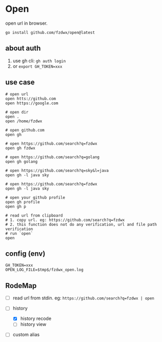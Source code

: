 # Open

open url in browser.

```shell
go install github.com/fzdwx/open@latest 
```

## about auth

1. use gh cli: `gh auth login`
2. or `export GH_TOKEN=xxx`

## use case

```shell
# open url
open htts://github.com
open https://google.com

# open dir
open . 
open /home/fzdwx

# open github.com
open gh   

# open https://github.com/search?q=fzdwx
open gh fzdwx

# open https://github.com/search?q=golang
open gh golang

# open https://github.com/search?q=sky&l=java
open gh -l java sky

# open https://github.com/search?q=fzdwx
open gh -l java sky 

# open your github profile
open gh profile
open gh p

# read url from clipboard
# 1. copy url. eg: https://github.com/search?q=fzdwx
# 2. this function does not do any verification, url and file path verification
# run `open`
open 
```

## config (env)

```
GH_TOKEN=xxx
OPEN_LOG_FILE=$tmp$/fzdwx_open.log
``` 

## RodeMap

- [ ] read url from stdin. eg: `https://github.com/search?q=fzdwx | open`
- [ ] history
    - [x] history recode
    - [ ] history view
- [ ] custom alias

